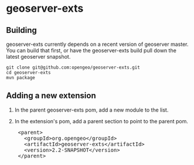 geoserver-exts
==============

Building
--------

geoserver-exts currently depends on a recent version of geoserver master. You can build that first, or have the geoserver-exts build pull down the latest geoserver snapshot.

    git clone git@github.com:opengeo/geoserver-exts.git
    cd geoserver-exts
    mvn package

Adding a new extension
----------------------

1. In the parent geoserver-exts pom, add a new module to the list.
1. In the extension's pom, add a parent section to point to the parent pom.

    <pre>
    &lt;parent&gt;
      &lt;groupId&gt;org.opengeo&lt;/groupId&gt;
      &lt;artifactId&gt;geoserver-exts&lt;/artifactId&gt;
      &lt;version&gt;2.2-SNAPSHOT&lt;/version&gt;
    &lt;/parent&gt;
    </pre>

